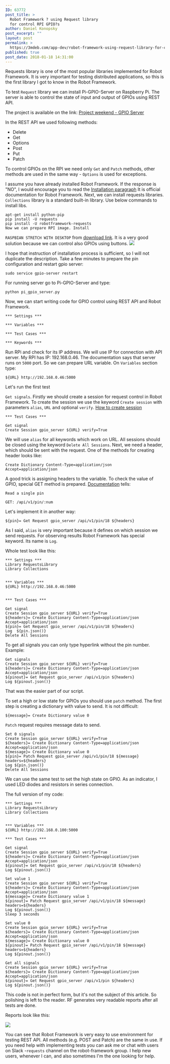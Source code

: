 ```yaml
---
ID: 63772
post_title: >
  Robot Framework ? using Request library
  for control RPI GPIO?s
author: Daniel Konopsky
post_excerpt: ""
layout: post
permalink: >
  https://3mdeb.com/app-dev/robot-framework-using-request-library-for-control-rpi-gpios/
published: true
post_date: 2018-01-18 14:31:00
---
```

Requests library is one of the most popular libraries implemented for Robot Framework. It is very important for testing distributed applications, so this is the first library I got to know in the Robot Framework.

To test `Request` library we can install Pi-GPIO-Server on Raspberry Pi. The server is able to control the state of input and output of GPIOs using REST API.

The project is available on the link: [Project weekend - GPIO Server][1]

In the REST API we used following methods:

- Delete
- Get
- Options
- Post
- Put
- Patch 

To control GPIOs on the RPI we need only `Get` and `Patch` methods, other methods are used in the same way - `Options` is used for exceptions.

I assume you have already installed Robot Framework. If the response is "NO", I would encourage you to read the [Installation paragraph][2] It is official documentation for Robot Framework. Next, we can install requests libraries. `Collections` library is a standard built-in library. Use below commands to install libs.

```
apt-get install python-pip
pip install -U requests
pip install -U robotframework-requests
Now we can prepare RPI image. Install
```

`RASPBIAN STRETCH WITH DESKTOP` from [download link][3]. It is a very good solution because we can control also GPIOs using buttons. ![][4]


I hope that instruction of installation process is sufficient, so I will not duplicate the description. Take a few minutes to prepare the pin configuration and restart gpio server: 

```
sudo service gpio-server restart
```

For running server go to Pi-GPIO-Server and type:

```
python pi_gpio_server.py
```

Now, we can start writing code for GPIO control using REST API and Robot Framework.

```
*** Settings ***

*** Variables ***

*** Test Cases ***

*** Keywords ***
```

Run RPi and check for its IP address. We will use IP for connection with API server. My RPI has IP: 192.168.0.46. The documentation says that server runs on `5000` port. So we can prepare URL variable. On `Variables` section type:

```
${URL} http://192.168.0.46:5000
```

Let's run the first test

`Get signals`. Firstly we should create a session for request control in Robot Framework. To create the session we use the keyword `Create session` with parameters `alias`, `URL` and optional `verify`. [How to create session][5]

```
*** Test Cases ***

Get signal
Create Session gpio_server ${URL} verify=True
```

We will use `alias` for all keywords which work on URL. All sessions should be closed using the keyword `Delete All Sessions`. Next, we need a header, which should be sent with the request. One of the methods for creating header looks like:

```
Create Dictionary Content-Type=application/json Accept=application/json
```

A good trick is assigning headers to the variable. To check the value of GPIO, special GET method is prepared. [Documentation][6] tells: 

```
Read a single pin
    
GET: /api/v1/pin/:num
```

Let's implement it in another way: 

```
${pin}= Get Request gpio_server /api/v1/pin/18 ${headers}
```

As I said, `alias` is very important because it defines on which session we send requests. For observing results Robot Framework has special keyword. Its name is `Log`.

Whole test look like this:

```
*** Settings ***
Library RequestsLibrary
Library Collections


*** Variables ***
${URL} http://192.168.0.46:5000


*** Test Cases ***

Get signal
Create Session gpio_server ${URL} verify=True
${headers}= Create Dictionary Content-Type=application/json Accept=application/json
${pin}= Get Request gpio_server /api/v1/pin/18 ${headers}
Log  ${pin.json()}
Delete All Sessions
```

To get all signals you can only type hyperlink without the pin number. Example:

```
Get signals
Create Session gpio_server ${URL} verify=True
${headers}= Create Dictionary Content-Type=application/json Accept=application/json
${pinout}= Get Request gpio_server /api/v1/pin ${headers}
Log ${pinout.json()}
```

That was the easier part of our script.

To set a high or low state for GPIOs you should use `patch` method. The first step is creating a dictionary with value to send. It is not difficult: 

```
${message}= Create Dictionary value 0
```

`Patch` request requires message data to send.

```
Set 0 signals
Create Session gpio_server ${URL} verify=True
${headers}= Create Dictionary Content-Type=application/json Accept=application/json
${message}= Create Dictionary value 0
${pin}= Patch Request gpio_server /api/v1/pin/18 ${message} headers=${headers}
Log ${pin.json()}
Delete All Sessions
```

We can use the same test to set the high state on GPIO. As an indicator, I used LED diodes and resistors in series connection.

The full version of my code: 

```
*** Settings ***
Library RequestsLibrary
Library Collections


*** Variables ***
${URL} http://192.168.0.100:5000

*** Test Cases ***

Get signal
Create Session gpio_server ${URL} verify=True
${headers}= Create Dictionary Content-Type=application/json Accept=application/json
${pinout}= Get Request gpio_server /api/v1/pin/18 ${headers}
Log ${pinout.json()}

Set value 1
Create Session gpio_server ${URL} verify=True
${headers}= Create Dictionary Content-Type=application/json Accept=application/json
${message}= Create Dictionary value 1
${pinout}= Patch Request gpio_server /api/v1/pin/18 ${message} headers=${headers}
Log ${pinout.json()}
Sleep 3 seconds

Set value 0
Create Session gpio_server ${URL} verify=True
${headers}= Create Dictionary Content-Type=application/json Accept=application/json
${message}= Create Dictionary value 0
${pinout}= Patch Request gpio_server /api/v1/pin/18 ${message} headers=${headers}
Log ${pinout.json()}

Get all signals
Create Session gpio_server ${URL} verify=True
${headers}= Create Dictionary Content-Type=application/json Accept=application/json
${pinout}= Get Request gpio_server /api/v1/pin ${headers}
Log ${pinout.json()}
```

This code is not in perfect form, but it's not the subject of this article. So polishing is left to the reader. RF generates very readable reports after all tests are done.

Reports look like this: 


![][7]

You can see that Robot Framework is very easy to use environment for testing REST API. All methods (e.g. POST and Patch) are the same in use. If you need help with implementing tests you can ask me or chat with users on Slack -`requests` channel on the robot-framework group. I help new users, whenever I can, and also sometimes I'm the one looking for help.

 [1]: https://github.com/projectweekend/Pi-GPIO-Server
 [2]: http://robotframework.org/robotframework/latest/RobotFrameworkUserGuide.html#installation-instructions
 [3]: https://www.raspberrypi.org/downloads/
 [4]: https://3mdeb.com/wp-content/uploads/2017/10/web_browser_control.png
 [5]: http://bulkan.github.io/robotframework-requests/#Create%20Session
 [6]: https://github.com/projectweekend/Pi-GPIO-Server#read-a-single-pin
 [7]: https://3mdeb.com/wp-content/uploads/2017/10/report.png